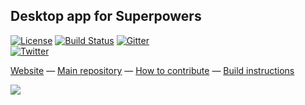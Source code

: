 ## Desktop app for Superpowers

[![License](https://img.shields.io/badge/license-ISC-blue.svg)](https://github.com/superpowers/superpowers-app/blob/master/LICENSE.txt)
[![Build Status](https://travis-ci.org/superpowers/superpowers-app.svg?branch=master)](https://travis-ci.org/superpowers/superpowers-app)
[![Gitter](https://img.shields.io/gitter/room/superpowers/dev.svg)](https://gitter.im/superpowers/dev)  
[![Twitter](https://img.shields.io/twitter/follow/SuperpowersDev.svg?style=social)](https://twitter.com/SuperpowersDev)

[Website](http://superpowers-html5.com/) —
[Main repository](https://github.com/superpowers/superpowers-core) —
[How to contribute](http://docs.superpowers-html5.com/en/development/how-to-contribute) —
[Build instructions](http://docs.superpowers-html5.com/en/development/building-superpowers)

![](http://i.imgur.com/xqspDRS.gif)
